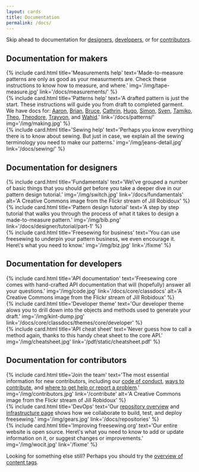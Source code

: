 ```yaml
---
layout: cards
title: Documentation
permalink: /docs/
---
```

<div class="container">
    <p class="mb-1">Skip ahead to documentation for <a href="#for-designers">designers</a>, <a href="#for-developers">developers</a>, or for <a href="#for-contributors">contributors</a>.</p>
    <h2 id="for-makers">Documentation for makers</h2>
    <div class="row">
        <div class="col-md-4 mb-3 mt-1">
            {% include card.html 
                title='Measurements help'
                text='Made-to-measure patterns are only as good as your measurments are. Check these instructions to know how to measure, and where.'
                img='/img/tape-measure.jpg'
                link='/docs/measurements/'
            %}
        </div>
        <div class="col-md-4 mb-3 mt-1">
            {% include card.html 
                title='Patterns help'
                text='A drafted pattern is just the start. These instructions will guide you from draft to completed garment.<br>We have docs for:
<a href="/docs/patterns/aaron">Aaron</a>,
<a href="/docs/patterns/brian">Brian</a>,
<a href="/docs/patterns/bruce">Bruce</a>,
<a href="/docs/patterns/cathrin">Cathrin</a>,
<a href="/docs/patterns/hugo">Hugo</a>,
<a href="/docs/patterns/simon">Simon</a>,
<a href="/docs/patterns/sven">Sven</a>,
<a href="/docs/patterns/tamiko">Tamiko</a>,
<a href="/docs/patterns/theo">Theo</a>,
<a href="/docs/patterns/theodore">Theodore</a>,
<a href="/docs/patterns/trayvon">Trayvon</a>, and 
<a href="/docs/patterns/wahid">Wahid</a>.'
                link='/docs/patterns/'
                img='/img/making.jpg'
            %}
        </div>
        <div class="col-md-4 mb-3 mt-1">
            {% include card.html 
                title='Sewing help'
                text='Perhaps you know everything there is to know about sewing. But just in case, we explain all the sewing terminology you need to make our patterns.'
                img='/img/jeans-detail.jpg'
                link='/docs/sewing/'
            %}
        </div>
    </div> <!-- .row -->
    <h2 id="for-designers">Documentation for designers</h2>
    <div class="row">
        <div class="col-md-4 mb-3 mt-1">
            {% include card.html 
                title='Fundamentals'
                text='We\'ve grouped a number of basic things that you should <em>get</em> before you take a deeper dive in our pattern design tutorial.'
                img='/img/switch.jpg'
                link='/docs/fundamentals'
                alt='A Creative Commons image from the Flickr stream of Jill Robidoux'
            %}
        </div>
        <div class="col-md-4 mb-3 mt-1">
            {% include card.html 
                title='Pattern design tutorial'
                text='A step by step tutorial that walks you through the process of what it takes to design a made-to-measure pattern.'
                img='/img/bib.png'
                link='/docs/designer/tutorial/part-1'
            %}
        </div>
        <div class="col-md-4 mb-3 mt-1">
            {% include card.html 
                title='Freesewing for business'
                text='You can use freesewing to underpin your pattern business, we even encourage it.<br>Here\'s what you need to know.'
                img='/img/biz.jpg'
                link='/fixme'
            %}
        </div>
    </div> <!-- .row -->
    <h2 id="for-developers">Documentation for developers</h2>
    <div class="row">
        <div class="col-md-4 mb-3 mt-1">
            {% include card.html 
                title='API documentation'
                text='Freesewing core comes with hand-crafted API documentation that will (hopefully) answer all your questions.'
                img='/img/code.jpg'
                link='/docs/core/classdocs'
                alt='A Creative Commons image from the Flickr stream of Jill Robidoux'
            %}
        </div>
        <div class="col-md-4 mb-3 mt-1">
            {% include card.html 
                title='Developer theme'
                text='Our developer theme alows you to drill down into the objects and methods used to generate your draft.'
                img='/img/kint-dump.jpg'
                link='/docs/core/classdocs/themes/core/developer'
            %}
        </div>
        <div class="col-md-4 mb-3 mt-1">
            {% include card.html 
                title='API cheat sheet'
                text='Never guess how to call a method again, thanks to this handy cheat sheet to the core API.'
                img='/img/cheatsheet.jpg'
                link='/pdf/static/cheatsheet.pdf'
            %}
        </div>
    </div> <!-- .row -->
    <h2 id="for-contributors">Documentation for contributors</h2>
    <div class="row">
        <div class="col-md-4 mb-3 mt-1">
            {% include card.html 
                title='Join the team'
                text='The most essential information for new contributors, including our <a href="/about/code-of-conduct">code of conduct</a>, <a href="/contribute#ways-to-contribute">ways to contribute</a>, and <a href="/contribute#where-to-get-help-or-report-a-problem">where to get help or report a problem</a>.'
                img='/img/contributors.jpg'
                link='/contribute'
                alt='A Creative Commons image from the Flickr stream of Jill Robidoux'
            %}
        </div>
        <div class="col-md-4 mb-3 mt-1">
            {% include card.html 
                title='DevOps'
                text='Our <a href="/docs/repositories">repository overview</a> and <a href="/docs/infrastructure">infrastructure page</a> shows how we collaborate to build, test, and deploy freesewing.'
                img='/img/gears.jpg'
                link='/docs/repositories'
            %}
        </div>
        <div class="col-md-4 mb-3 mt-1">
            {% include card.html 
                title='Improving freesewing.org'
                text='Our entire website is open source. Here\'s what you need to know to add or update information on it, or suggest changes or improvements.'
                img='/img/wocit.jpg'
                link='/fixme'
            %}
        </div>
    </div> <!-- .row -->
    <p>Looking for something else still? Perhaps you should try the <a href="/tags">overview of content tags</a>.</p>
</div> <!-- .container -->
